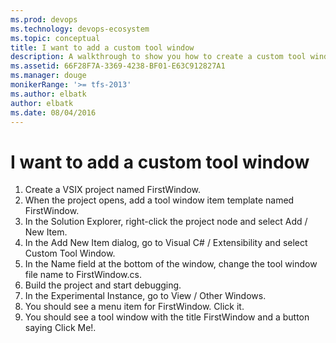 ```yaml
---
ms.prod: devops
ms.technology: devops-ecosystem
ms.topic: conceptual
title: I want to add a custom tool window
description: A walkthrough to show you how to create a custom tool window.
ms.assetid: 66F28F7A-3369-4238-BF01-E63C912827A1
ms.manager: douge
monikerRange: '>= tfs-2013'
ms.author: elbatk
author: elbatk
ms.date: 08/04/2016
---
```


# I want to add a custom tool window

1.	Create a VSIX project named FirstWindow.
2.	When the project opens, add a tool window item template named FirstWindow.
  1.  In the Solution Explorer, right-click the project node and select Add / New Item.
  2.  In the Add New Item dialog, go to Visual C# / Extensibility and select Custom Tool Window.
  3.  In the Name field at the bottom of the window, change the tool window file name to FirstWindow.cs.
3.	Build the project and start debugging.
4.	In the Experimental Instance, go to View / Other Windows. 
5.  You should see a menu item for FirstWindow. Click it.
6.  You should see a tool window with the title FirstWindow and a button saying Click Me!.
